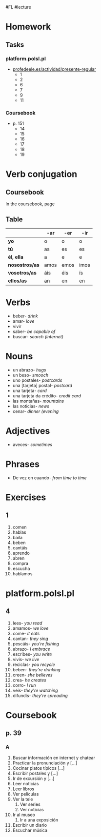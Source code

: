 #FL #lecture 

# Homework
## Tasks
### platform.polsl.pl
- [profedeele.es/actividad/presente-regular](https://profedeele.es/actividad/presente-regular)
	- 1
	- 2
	- 6
	- 7
	- 9
	- 11
### Coursebook
- p. 151
	- 14
	- 15
	- 16
	- 17
	- 18
	- 19

# Verb conjugation
## Coursebook
In the coursebook, page 

## Table
|              | -ar  | -er  | -ir  |
| ------------ | ---- | ---- | ---- |
| **yo**           | o    | o    | o    |
| **tú**           | as   | es   | es   |
| **él, ella**     | a    | e    | e    |
| **nosostros/as** | amos | emos | imos |
| **vosotros/as**  | áis  | éis  | ís   |
| **ellos/as**     | an   | en   | en   | 

# Verbs
- beber- *drink*
- amar- *love*
- vivir
- saber- *be capable of*
- buscar- *search (internet)*

# Nouns
- un abrazo- *hugs*
- un beso- *smooch*
- uno postales- *postcards*
- una \[tarjeta] postal- *postcard*
- una tarjeta- *card*
- una tarjeta da crédito- *credit card*
- las montañas- *mountains*
- las noticias- *news*
- cenar- *dinner (evening*

# Adjectives
- aveces- *sometimes*

# Phrases
- De vez en cuando- *from time to time*

# Exercises
## 1
1. comen
2. hablas
3. baila
4. beben
5. cantáis
6. aprendo
7. abren
8. compra
9. escucha
10. hablamos

# platform.polsl.pl
## 4
1. lees- *you read*
2. amamos- *we love*
3. come- *it eats*
4. cantan- *they sing*
5. pescáis- *you're fishing*
6. abrazo- *I embrace*
7. escribes- *you write*
8. vivís- *we live*
9. reciclas- *you recycle*
10. beben- *they're drinking*
11. creen- *she believes*
12. crea- *he creates*
13. corro- *I run*
14. veis- *they're watching*
15. difundís- *they're spreading*

# Coursebook
## p. 39
### A
1. Buscar información en internet y chatear
2. Practicar la pronunciación y \[...]
3. Cocinar platos típicos \[...]
4. Escribir postales y \[...]
5. Ir de excursión y \[...]
6. Leer noticias
7. Leer libros
8. Ver películas
9. Ver la tele
	1. Ver series
	2. Ver noticias
10. Ir al museo
	1. Ir a una exposición
11. Escribir un diario
12. Escuchar música